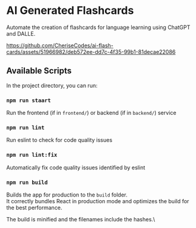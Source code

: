 # AI Generated Flashcards

Automate the creation of flashcards for language learning using ChatGPT and DALLE.

https://github.com/CheriseCodes/ai-flash-cards/assets/51966982/deb572ee-dd7c-4f35-99b1-81decae22086

## Available Scripts

In the project directory, you can run:

### `npm run staart`

Run the frontend (if in `frontend/`) or backend (if in `backend/`) service

### `npm run lint`

Run eslint to check for code quality issues

### `npm run lint:fix`

Automatically fix code quality issues identified by eslint

### `npm run build`

Builds the app for production to the `build` folder.\
It correctly bundles React in production mode and optimizes the build for the best performance.

The build is minified and the filenames include the hashes.\
